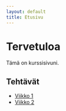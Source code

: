 ```yaml
---
layout: default
title: Etusivu
---
```


# Tervetuloa

Tämä on kurssisivuni.

## Tehtävät
- [Viikko 1](vko1.md)
- [Viikko 2](vko2.md)


